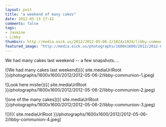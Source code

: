 ```yaml
---
layout: post
title: "a weekend of many cakes"
date: 2012-05-13 17:41
comments: false
tags: 
- Jasmine
- Libby
thumbsrc: http://media.eick.us/2012/2012-05-06-2/1024x1024/libby-communion-3.jpeg
featured_image: "http://media.eick.us/photographs/1600x1600/2012/2012-05-06-2/libby-communion-1.jpeg"
---
```

We had many cakes last weekend -- a few snapshots....



![We had many cakes last weekend]({{ site.mediaUrlRoot }}/photographs/1600x1600/2012/2012-05-06-2/libby-communion-1.jpeg)




![Look here mister]({{ site.mediaUrlRoot }}/photographs/1600x1600/2012/2012-05-06-2/libby-communion-2.jpeg)




![one of the many cakes]({{ site.mediaUrlRoot }}/photographs/1600x1600/2012/2012-05-06-2/libby-communion-3.jpeg)




![]({{ site.mediaUrlRoot }}/photographs/1600x1600/2012/2012-05-06-2/libby-communion-4.jpeg)

